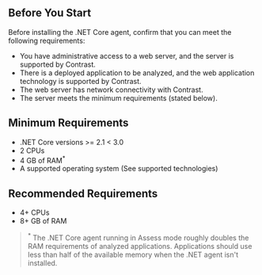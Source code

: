 <!--
title: "Contrast .NET Core Agent System Requirements"
description: "Contrast .NET Core agent system requirements"
tags: "installation agent .NET Core system requirements"
-->

## Before You Start

Before installing the .NET Core agent, confirm that you can meet the following requirements:

- You have administrative access to a web server, and the server is supported by Contrast.
- There is a deployed application to be analyzed, and the web application technology is supported by Contrast.
- The web server has network connectivity with Contrast.
- The server meets the minimum requirements (stated below).

## Minimum Requirements

* .NET Core versions >= 2.1 < 3.0
* 2 CPUs
* 4 GB of RAM<sup>*</sup>
* A supported operating system (See supported technologies)

## Recommended Requirements

* 4+ CPUs
* 8+ GB of RAM

> <sup>*</sup> The .NET Core agent running in Assess mode roughly doubles the RAM requirements of analyzed applications. Applications should use less than half of the available memory when the .NET agent isn't installed.
